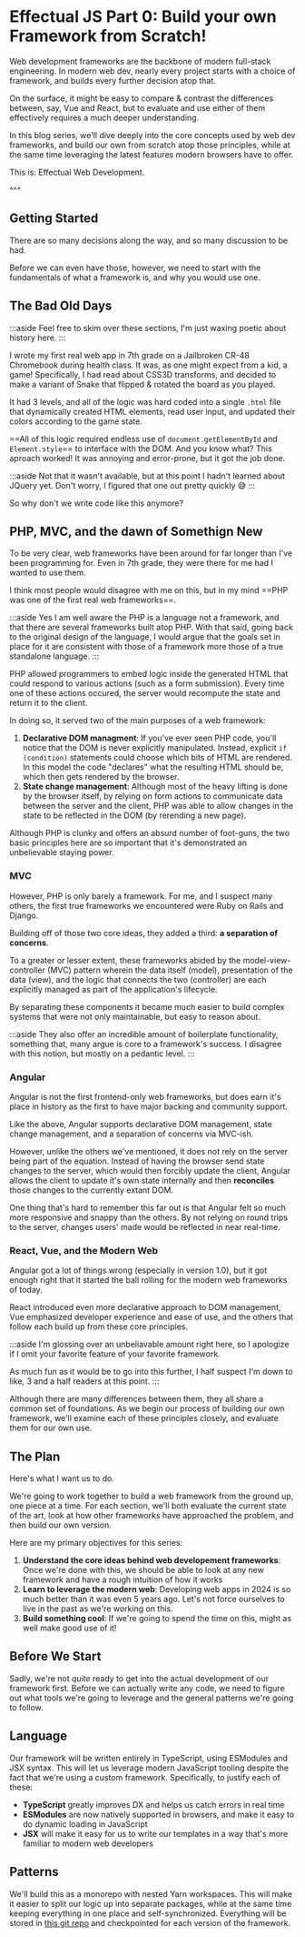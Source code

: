 # Effectual JS Part 0: Build your own Framework from Scratch!

Web development frameworks are the backbone of modern full-stack engineering. In modern web dev, nearly every project starts with a choice of framework, and builds every further decision atop that.

On the surface, it might be easy to compare & contrast the differences between, say, Vue and React, but to evaluate and use either of them effectively requires a much deeper understanding.

In this blog series, we'll dive deeply into the core concepts used by web dev frameworks, and build our own from scratch atop those principles, while at the same time leveraging the latest features modern browsers have to offer.

This is: Effectual Web Development.

^^^

## Getting Started

There are so many decisions along the way, and so many discussion to be had.

Before we can even have those, however, we need to start with the fundamentals of what a framework is, and why you would use one.

## The Bad Old Days

:::aside
Feel free to skim over these sections, I'm just waxing poetic about history here.
:::

I wrote my first real web app in 7th grade on a Jailbroken CR-48 Chromebook during health class. It was, as one might expect from a kid, a game! Specifically, I had read about CSS3D transforms, and decided to make a variant of Snake that flipped &amp; rotated the board as you played.

It had 3 levels, and all of the logic was hard coded into a single `.html` file that dynamically created HTML elements, read user input, and updated their colors according to the game state.

==All of this logic required endless use of `document.getElementById` and `Element.style`== to interface with the DOM. And you know what? This aproach worked! It was annoying and error-prone, but it got the job done.

:::aside
Not that it wasn't available, but at this point I hadn't learned about JQuery yet. Don't worry, I figured that one out pretty quickly 😅
:::

So why don't we write code like this anymore?

## PHP, MVC, and the dawn of Somethign New

To be very clear, web frameworks have been around for far longer than I've been programming for. Even in 7th grade, they were there for me had I wanted to use them.

I think most people would disagree with me on this, but in my mind ==PHP was one of the first real web frameworks==.

:::aside
Yes I am well aware the PHP is a language not a framework, and that there are several frameworks built atop PHP. With that said, going back to the original design of the language, I would argue that the goals set in place for it are consistent with those of a framework more those of a true standalone language.
:::

PHP allowed programmers to embed logic inside the generated HTML that could respond to various actions (such as a form submission). Every time one of these actions occured, the server would recompute the state and return it to the client.

In doing so, it served two of the main purposes of a web framework:

1. **Declarative DOM managment**: If you've ever seen PHP code, you'll notice that the DOM is never explicitly manipulated. Instead, explicit `if (condition)` statements could choose which bits of HTML are rendered. In this model the code "declares" what the resulting HTML should be, which then gets rendered by the browser.
2. **State change management**: Although most of the heavy lifting is done by the browser itself, by relying on form actions to communicate data between the server and the client, PHP was able to allow changes in the state to be reflected in the DOM (by rerending a new page).

Although PHP is clunky and offers an absurd number of foot-guns, the two basic principles here are so important that it's demonstrated an unbelievable staying power.

### MVC

However, PHP is only barely a framework. For me, and I suspect many others, the first true frameworks we encountered were Ruby on Rails and Django.

Building off of those two core ideas, they added a third: **a separation of concerns**.

To a greater or lesser extent, these frameworks abided by the model-view-controller (MVC) pattern wherein the data itself (model), presentation of the data (view), and the logic that connects the two (controller) are each explicitly managed as part of the application's lifecycle.

By separating these components it became much easier to build complex systems that were not only maintainable, but easy to reason about.

:::aside
They also offer an incredible amount of boilerplate functionality, something that, many argue is core to a framework's success. I disagree with this notion, but mostly on a pedantic level.
:::

### Angular

Angular is not the first frontend-only web frameworks, but does earn it's place in history as the first to have major backing and community support.

Like the above, Angular supports declarative DOM management, state change management, and a separation of concerns via MVC-ish.

However, unlike the others we've mentioned, it does not rely on the server being part of the equation. Instead of having the browser send state changes to the server, which would then forcibly update the client, Angular allows the client to update it's own state internally and then **reconciles** those changes to the currently extant DOM.

One thing that's hard to remember this far out is that Angular felt so much more responsive and snappy than the others. By not relying on round trips to the server, changes users' made would be reflected in near real-time.

### React, Vue, and the Modern Web

Angular got a lot of things wrong (especially in version 1.0), but it got enough right that it started the ball rolling for the modern web frameworks of today.

React introduced even more declarative approach to DOM management, Vue emphasized developer experience and ease of use, and the others that follow each build up from these core principles.

:::aside
I'm glossing over an unbeliavable amount right here, so I apologize if I omit your favorite feature of your favorite framework.

As much fun as it would be to go into this further, I half suspect I'm down to like, 3 and a half readers at this point.
:::

Although there are many differences between them, they all share a common set of foundations. As we begin our process of building our own framework, we'll examine each of these principles closely, and evaluate them for our own use.

## The Plan

Here's what I want us to do.

We're going to work together to build a web framework from the ground up, one piece at a time. For each section, we'll both evaluate the current state of the art, look at how other frameworks have approached the problem, and then build our own version.

Here are my primary objectives for this series:

1. **Understand the core ideas behind web developement frameworks**: Once we're done with this, we should be able to look at any new framework and have a rough intuition of how it works
2. **Learn to leverage the modern web**: Developing web apps in 2024 is so much better than it was even 5 years ago. Let's not force ourselves to live in the past as we're working on this.
3. **Build something cool**: If we're going to spend the time on this, might as well make good use of it!

## Before We Start

Sadly, we're not *quite* ready to get into the actual development of our framework first. Before we can actually write any code, we need to figure out what tools we're going to leverage and the general patterns we're going to follow.

## Language

Our framework will be written entirely in TypeScript, using ESModules and JSX syntax. This will let us leverage modern JavaScript tooling despite the fact that we're using a custom framework. Specifically, to justify each of these:

- **TypeScript** greatly improves DX and helps us catch errors in real time
- **ESModules** are now natively supported in browsers, and make it easy to do dynamic loading in JavaScript
- **JSX** will make it easy for us to write our templates in a way that's more familiar to modern web developers

## Patterns

We'll build this as a monorepo with nested Yarn workspaces. This will make it easier to split our logic up into separate packages, while at the same time keeping everything in one place and self-synchronized. Everything will be stored in [this git repo](https://github.com/zwade/effectual) and checkpointed for each version of the framework.

